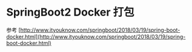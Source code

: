 # SpringBoot2 Docker 打包

参考 [http://www.ityouknow.com/springboot/2018/03/19/spring-boot-docker.html](http://www.ityouknow.com/springboot/2018/03/19/spring-boot-docker.html)
